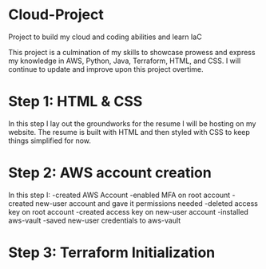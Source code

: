 # Cloud-Project
Project to build my cloud and coding abilities and learn IaC

This project is a culmination of my skills to showcase prowess and express my knowledge in AWS, Python, Java, Terraform, HTML, and CSS. I will continue to update and improve upon this project overtime.

# Step 1: HTML & CSS

In this step I lay out the groundworks for the resume I will be hosting on my website. The resume is built with HTML and then styled with CSS to keep things simplified for now. 

# Step 2: AWS account creation

In this step I:
  -created AWS Account
  -enabled MFA on root account
  -created new-user account and gave it permissions needed
  -deleted access key on root account
  -created access key on new-user account
  -installed aws-vault
  -saved new-user credentials to aws-vault

  # Step 3: Terraform Initialization

  

